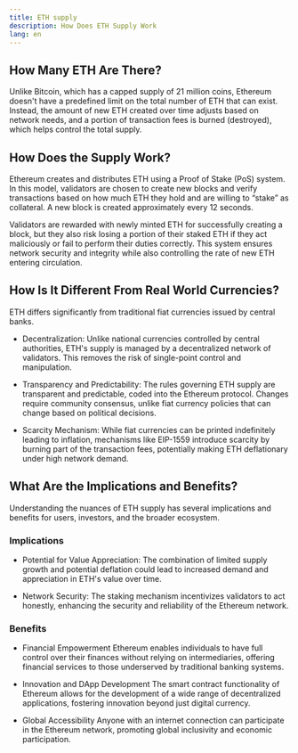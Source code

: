 ```yaml
---
title: ETH supply
description: How Does ETH Supply Work
lang: en
---
```


## How Many ETH Are There?
Unlike Bitcoin, which has a capped supply of 21 million coins, Ethereum doesn't have a predefined limit on the total number of ETH that can exist. Instead, the amount of new ETH created over time adjusts based on network needs, and a portion of transaction fees is burned (destroyed), which helps control the total supply.


## How Does the Supply Work?
Ethereum creates and distributes ETH using a Proof of Stake (PoS) system. In this model, validators are chosen to create new blocks and verify transactions based on how much ETH they hold and are willing to “stake” as collateral. A new block is created approximately every 12 seconds.

Validators are rewarded with newly minted ETH for successfully creating a block, but they also risk losing a portion of their staked ETH if they act maliciously or fail to perform their duties correctly. This system ensures network security and integrity while also controlling the rate of new ETH entering circulation.

## How Is It Different From Real World Currencies?
ETH differs significantly from traditional fiat currencies issued by central banks. 

- Decentralization: Unlike national currencies controlled by central authorities, ETH's supply is managed by a decentralized network of validators. This removes the risk of single-point control and manipulation.

- Transparency and Predictability: The rules governing ETH supply are transparent and predictable, coded into the Ethereum protocol. Changes require community consensus, unlike fiat currency policies that can change based on political decisions.

- Scarcity Mechanism: While fiat currencies can be printed indefinitely leading to inflation, mechanisms like EIP-1559 introduce scarcity by burning part of the transaction fees, potentially making ETH deflationary under high network demand.

## What Are the Implications and Benefits?
Understanding the nuances of ETH supply has several implications and benefits for users, investors, and the broader ecosystem.

### Implications
- Potential for Value Appreciation: The combination of limited supply growth and potential deflation could lead to increased demand and appreciation in ETH's value over time.

- Network Security: The staking mechanism incentivizes validators to act honestly, enhancing the security and reliability of the Ethereum network.

### Benefits
- Financial Empowerment
Ethereum enables individuals to have full control over their finances without relying on intermediaries, offering financial services to those underserved by traditional banking systems.

- Innovation and DApp Development
The smart contract functionality of Ethereum allows for the development of a wide range of decentralized applications, fostering innovation beyond just digital currency.

- Global Accessibility
Anyone with an internet connection can participate in the Ethereum network, promoting global inclusivity and economic participation.